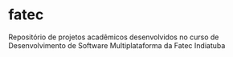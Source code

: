 # fatec
Repositório de projetos acadêmicos desenvolvidos no curso de Desenvolvimento de Software Multiplataforma da Fatec Indiatuba 
